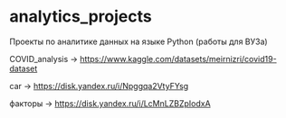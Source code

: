 # analytics_projects
Проекты по аналитике данных на языке Python (работы для ВУЗа)

COVID_analysis -> https://www.kaggle.com/datasets/meirnizri/covid19-dataset

car -> https://disk.yandex.ru/i/Npggqa2VtyFYsg

факторы -> https://disk.yandex.ru/i/LcMnLZBZpIodxA
